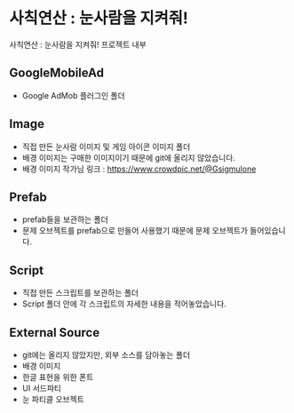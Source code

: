 # 사칙연산 : 눈사람을 지켜줘!
사칙연산 : 눈사람을 지켜줘! 프로젝트 내부

## GoogleMobileAd
* Google AdMob 플러그인 폴더

## Image
* 직접 만든 눈사람 이미지 및 게임 아이콘 이미지 폴더
* 배경 이미지는 구매한 이미지이기 때문에 git에 올리지 않았습니다.
* 배경 이미지 작가님 링크 : https://www.crowdpic.net/@Gsigmulone

## Prefab
* prefab들을 보관하는 폴더
* 문제 오브젝트를 prefab으로 만들어 사용했기 때문에 문제 오브젝트가 들어있습니다.

## Script
* 직접 만든 스크립트를 보관하는 폴더
* Script 폴더 안에 각 스크립트의 자세한 내용을 적어놓았습니다.

## External Source
* git에는 올리지 않았지만, 외부 소스를 담아놓는 폴더
* 배경 이미지
* 한글 표현을 위한 폰트
* UI 서드파티
* 눈 파티클 오브젝트
